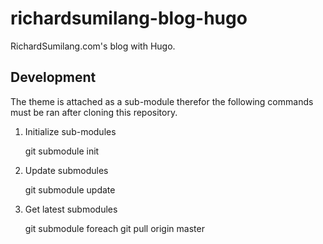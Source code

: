 # richardsumilang-blog-hugo

RichardSumilang.com's blog with Hugo.

## Development

The theme is attached as a sub-module therefor the following commands must be
ran after cloning this repository.
  
  1) Initialize sub-modules
      
      git submodule init
      
  2) Update submodules
  
      git submodule update
  
  3) Get latest submodules
  
      git submodule foreach git pull origin master
